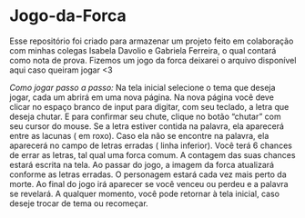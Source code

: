 # Jogo-da-Forca
Esse repositório foi criado para armazenar um projeto feito em colaboração com minhas colegas Isabela Davolio e Gabriela Ferreira, o qual contará como nota de prova. Fizemos um jogo da forca deixarei o arquivo disponível aqui caso queiram jogar <3

*Como jogar passo a passo:*
Na tela inicial selecione o tema que deseja jogar, cada um abrirá em uma nova página.
Na nova página você deve clicar no espaço branco de input para digitar, com seu teclado, a letra que deseja chutar. E para confirmar  seu chute, clique no botão “chutar” com seu cursor do mouse.
Se a letra estiver contida na palavra, ela aparecerá entre as lacunas ( em roxo). Caso ela não se encontre na palavra, ela aparecerá no campo de letras erradas ( linha inferior).
Você terá 6 chances de errar as letras, tal qual uma forca comum. A contagem das suas chances estará escrita na tela.
Ao passar do jogo, a imagem da forca atualizará conforme as letras erradas. O personagem estará cada vez mais perto da morte. 
Ao final do jogo irá aparecer se você venceu ou perdeu e a palavra se revelará.
A qualquer momento, você pode retornar à tela inicial, caso deseje trocar de tema ou recomeçar.

